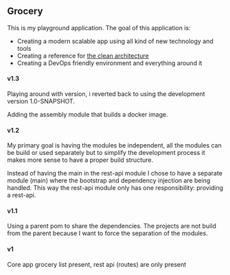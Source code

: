 ## Grocery
This is my playground application. The goal of this application is:

* Creating a modern scalable app using all kind of new technology and tools
* Creating a reference for [the clean architecture](http://blog.8thlight.com/uncle-bob/2012/08/13/the-clean-architecture.html)
* Creating a DevOps friendly environment and everything around it 

#### v1.3
Playing around with version, i reverted back to using the development version 1.0-SNAPSHOT.

Adding the assembly module that builds a docker image.

#### v1.2
My primary goal is having the modules be independent, all the modules can be build or used separately but to simplify
the development process it makes more sense to have a proper build structure.

Instead of having the main in the rest-api module I chose to have a separate module (main) where the bootstrap and
dependency injection are being handled. This way the rest-api module only has one responsibility: providing a rest-api.

#### v1.1
Using a parent pom to share the dependencies. The projects are not build from the parent because I want to force the
separation of the modules.

#### v1
Core app grocery list present, rest api (routes) are only present



